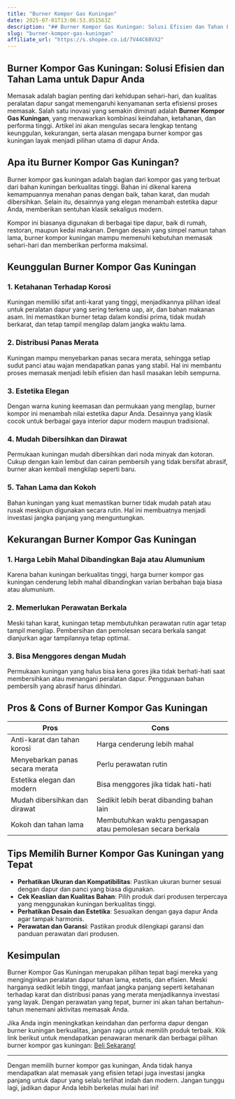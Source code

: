 ```yaml
---
title: "Burner Kompor Gas Kuningan"
date: 2025-07-01T13:06:53.851563Z
description: "## Burner Kompor Gas Kuningan: Solusi Efisien dan Tahan Lama untuk Dapur Anda..."
slug: "burner-kompor-gas-kuningan"
affiliate_url: "https://s.shopee.co.id/7V44C68VX2"
---
```

## Burner Kompor Gas Kuningan: Solusi Efisien dan Tahan Lama untuk Dapur Anda

Memasak adalah bagian penting dari kehidupan sehari-hari, dan kualitas peralatan dapur sangat memengaruhi kenyamanan serta efisiensi proses memasak. Salah satu inovasi yang semakin diminati adalah **Burner Kompor Gas Kuningan**, yang menawarkan kombinasi keindahan, ketahanan, dan performa tinggi. Artikel ini akan mengulas secara lengkap tentang keunggulan, kekurangan, serta alasan mengapa burner kompor gas kuningan layak menjadi pilihan utama di dapur Anda.

## Apa itu Burner Kompor Gas Kuningan?

Burner kompor gas kuningan adalah bagian dari kompor gas yang terbuat dari bahan kuningan berkualitas tinggi. Bahan ini dikenal karena kemampuannya menahan panas dengan baik, tahan karat, dan mudah dibersihkan. Selain itu, desainnya yang elegan menambah estetika dapur Anda, memberikan sentuhan klasik sekaligus modern.

Kompor ini biasanya digunakan di berbagai tipe dapur, baik di rumah, restoran, maupun kedai makanan. Dengan desain yang simpel namun tahan lama, burner kompor kuningan mampu memenuhi kebutuhan memasak sehari-hari dan memberikan performa maksimal.

## Keunggulan Burner Kompor Gas Kuningan

### 1. Ketahanan Terhadap Korosi
Kuningan memiliki sifat anti-karat yang tinggi, menjadikannya pilihan ideal untuk peralatan dapur yang sering terkena uap, air, dan bahan makanan asam. Ini memastikan burner tetap dalam kondisi prima, tidak mudah berkarat, dan tetap tampil mengilap dalam jangka waktu lama.

### 2. Distribusi Panas Merata
Kuningan mampu menyebarkan panas secara merata, sehingga setiap sudut panci atau wajan mendapatkan panas yang stabil. Hal ini membantu proses memasak menjadi lebih efisien dan hasil masakan lebih sempurna.

### 3. Estetika Elegan
Dengan warna kuning keemasan dan permukaan yang mengilap, burner kompor ini menambah nilai estetika dapur Anda. Desainnya yang klasik cocok untuk berbagai gaya interior dapur modern maupun tradisional.

### 4. Mudah Dibersihkan dan Dirawat
Permukaan kuningan mudah dibersihkan dari noda minyak dan kotoran. Cukup dengan kain lembut dan cairan pembersih yang tidak bersifat abrasif, burner akan kembali mengkilap seperti baru.

### 5. Tahan Lama dan Kokoh
Bahan kuningan yang kuat memastikan burner tidak mudah patah atau rusak meskipun digunakan secara rutin. Hal ini membuatnya menjadi investasi jangka panjang yang menguntungkan.

## Kekurangan Burner Kompor Gas Kuningan

### 1. Harga Lebih Mahal Dibandingkan Baja atau Alumunium
Karena bahan kuningan berkualitas tinggi, harga burner kompor gas kuningan cenderung lebih mahal dibandingkan varian berbahan baja biasa atau alumunium.

### 2. Memerlukan Perawatan Berkala
Meski tahan karat, kuningan tetap membutuhkan perawatan rutin agar tetap tampil mengilap. Pembersihan dan pemolesan secara berkala sangat dianjurkan agar tampilannya tetap optimal.

### 3. Bisa Menggores dengan Mudah
Permukaan kuningan yang halus bisa kena gores jika tidak berhati-hati saat membersihkan atau menangani peralatan dapur. Penggunaan bahan pembersih yang abrasif harus dihindari.

## Pros & Cons of Burner Kompor Gas Kuningan

| **Pros** | **Cons** |
| --- | --- |
| Anti-karat dan tahan korosi | Harga cenderung lebih mahal |
| Menyebarkan panas secara merata | Perlu perawatan rutin |
| Estetika elegan dan modern | Bisa menggores jika tidak hati-hati |
| Mudah dibersihkan dan dirawat | Sedikit lebih berat dibanding bahan lain |
| Kokoh dan tahan lama | Membutuhkan waktu pengasapan atau pemolesan secara berkala |

## Tips Memilih Burner Kompor Gas Kuningan yang Tepat

- **Perhatikan Ukuran dan Kompatibilitas**: Pastikan ukuran burner sesuai dengan dapur dan panci yang biasa digunakan.
- **Cek Keaslian dan Kualitas Bahan**: Pilih produk dari produsen terpercaya yang menggunakan kuningan berkualitas tinggi.
- **Perhatikan Desain dan Estetika**: Sesuaikan dengan gaya dapur Anda agar tampak harmonis.
- **Perawatan dan Garansi**: Pastikan produk dilengkapi garansi dan panduan perawatan dari produsen.

## Kesimpulan

Burner Kompor Gas Kuningan merupakan pilihan tepat bagi mereka yang menginginkan peralatan dapur tahan lama, estetis, dan efisien. Meski harganya sedikit lebih tinggi, manfaat jangka panjang seperti ketahanan terhadap karat dan distribusi panas yang merata menjadikannya investasi yang layak. Dengan perawatan yang tepat, burner ini akan tahan bertahun-tahun menemani aktivitas memasak Anda.

Jika Anda ingin meningkatkan keindahan dan performa dapur dengan burner kuningan berkualitas, jangan ragu untuk memilih produk terbaik. Klik link berikut untuk mendapatkan penawaran menarik dan berbagai pilihan burner kompor gas kuningan: [Beli Sekarang!](https://s.shopee.co.id/7V44C68VX2)

---

Dengan memilih burner kompor gas kuningan, Anda tidak hanya mendapatkan alat memasak yang efisien tetapi juga investasi jangka panjang untuk dapur yang selalu terlihat indah dan modern. Jangan tunggu lagi, jadikan dapur Anda lebih berkelas mulai hari ini!